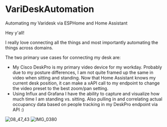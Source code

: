 # VariDeskAutomation
Automating my Varidesk via ESPHome and Home Assistant

Hey y'all!

I really love connecting all the things and most importantly automating the things across domains.

The two primary use cases for connecting my desk are:
* My Cisco DeskPro is my primary video device for my workday. Probably due to my posture differences, I am not quite framed up the same in video when sitting and standing. Now that Home Assistant knows my current desk position, it can make a xAPI call to my endpoint to change the video preset to the best zoom/pan setting.
* Using Influx and Grafana I have the ability to capture and visualize how much time I am standing vs. sitting. Also pulling in and correlating actual occupancy data based on people tracking in my DeskPro endpoint via API :)

![08_47_43](https://github.com/dadcoachengineer/VariDeskAutomation/assets/6666082/6e796326-6c20-47f1-b567-593c5da986f6)
![IMG_0380](https://github.com/dadcoachengineer/VariDeskAutomation/assets/6666082/b8c415d5-e544-4da0-b332-e2a719712933)
